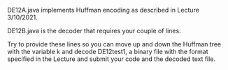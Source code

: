 DE12A.java implements Huffman encoding as described in Lecture 3/10/2021.  

DE12B.java is the decoder that requires your couple of lines.  

Try to provide these lines so you can move up and down the Huffman tree with the
variable k and decode DE12test1, a binary file with the format specified in the 
Lecture and submit your code and the decoded text file.